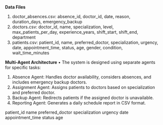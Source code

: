 **Data Files**
1.	doctor_absences.csv: absence_id, doctor_id, date, reason, duration_days, emergency_backup
2.	doctors.csv: doctor_id, name, specialization, level, max_patients_per_day, experience_years, shift_start, shift_end, department
3.	patients.csv: patient_id, name, preferred_doctor, specialization, urgency, date, appointment_time, status, age, gender, condition, wait_time_minutes

**Multi-Agent Architecture**
•	The system is designed using separate agents for specific tasks:
1.	Absence Agent: Handles doctor availability, considers absences, and includes emergency backup doctors.
2.	Assignment Agent: Assigns patients to doctors based on specialization and preferred doctor.
3.	Backup Agent: Redirects patients if the assigned doctor is unavailable.
4.	Reporting Agent: Generates a daily schedule report in CSV format.







patient_id	name	preferred_doctor	specialization	urgency	date	appointment_time	status	age

